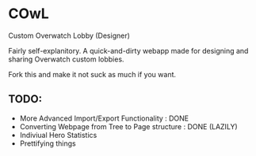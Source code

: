 # COwL
Custom Overwatch Lobby (Designer)

Fairly self-explanitory.
A quick-and-dirty webapp made for designing and sharing Overwatch custom lobbies.

Fork this and make it not suck as much if you want.

## TODO:
* More Advanced Import/Export Functionality : DONE
* Converting Webpage from Tree to Page structure : DONE (LAZILY)
* Indiviual Hero Statistics
* Prettifying things
